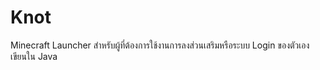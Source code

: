 ﻿Knot
====
Minecraft Launcher สำหรับผู้ที่ต้องการใช้งานการลงส่วนเสริมหรือระบบ Login ของตัวเอง เขียนใน Java